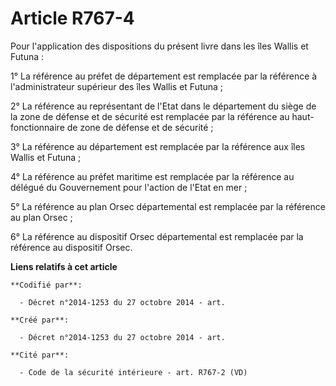 # Article R767-4

Pour l'application des dispositions du présent livre dans les îles Wallis et Futuna :

1° La référence au préfet de département est remplacée par la référence à l'administrateur supérieur des îles Wallis et
Futuna ;

2° La référence au représentant de l'Etat dans le département du siège de la zone de défense et de sécurité est remplacée par
la référence au haut-fonctionnaire de zone de défense et de sécurité ;

3° La référence au département est remplacée par la référence aux îles Wallis et Futuna ;

4° La référence au préfet maritime est remplacée par la référence au délégué du Gouvernement pour l'action de l'Etat en mer ;

5° La référence au plan Orsec départemental est remplacée par la référence au plan Orsec ;

6° La référence au dispositif Orsec départemental est remplacée par la référence au dispositif Orsec.

**Liens relatifs à cet article**

	**Codifié par**:

	  - Décret n°2014-1253 du 27 octobre 2014 - art.

	**Créé par**:

	  - Décret n°2014-1253 du 27 octobre 2014 - art.

	**Cité par**:

	  - Code de la sécurité intérieure - art. R767-2 (VD)
